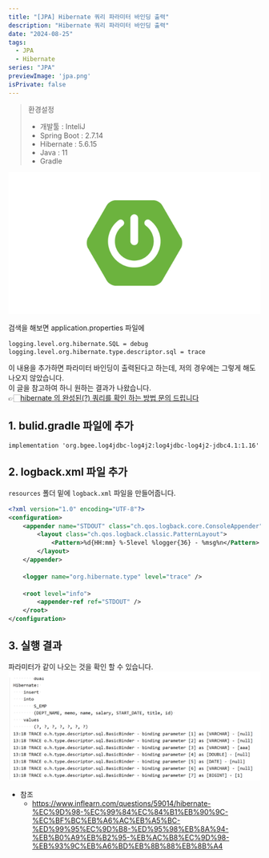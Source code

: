 ```yaml
---
title: "[JPA] Hibernate 쿼리 파라미터 바인딩 출력"
description: "Hibernate 쿼리 파라미터 바인딩 출력"
date: "2024-08-25"
tags:
  - JPA
  - Hibernate
series: "JPA"
previewImage: 'jpa.png'
isPrivate: false
---
```


> 환경설정
> + 개발툴 : InteliJ
> + Spring Boot : 2.7.14
> + Hibernate : 5.6.15
> + Java : 11
> + Gradle


![SpringBoot](/static/springboot.png)


검색을 해보면 application.properties 파일에   
```
logging.level.org.hibernate.SQL = debug
logging.level.org.hibernate.type.descriptor.sql = trace
```
이 내용을 추가하면 파라미터 바인딩이 출력된다고 하는데, 저의 경우에는 그렇게 해도 나오지 않았습니다.   
이 글을 참고하여 하니 원하는 결과가 나왔습니다.   
👉🏻[hibernate 의 완성된(?) 쿼리를 확인 하는 방법 문의 드립니다](https://www.inflearn.com/community/questions/59014/hibernate-%EC%9D%98-%EC%99%84%EC%84%B1%EB%90%9C-%EC%BF%BC%EB%A6%AC%EB%A5%BC-%ED%99%95%EC%9D%B8-%ED%95%98%EB%8A%94-%EB%B0%A9%EB%B2%95-%EB%AC%B8%EC%9D%98-%EB%93%9C%EB%A6%BD%EB%8B%88%EB%8B%A4)


## 1. bulid.gradle 파일에 추가 
```
implementation 'org.bgee.log4jdbc-log4j2:log4jdbc-log4j2-jdbc4.1:1.16'
```

## 2. logback.xml 파일 추가
`resources` 폴더 밑에 `logback.xml` 파일을 만들어줍니다.
```xml
<?xml version="1.0" encoding="UTF-8"?>
<configuration>
    <appender name="STDOUT" class="ch.qos.logback.core.ConsoleAppender">
        <layout class="ch.qos.logback.classic.PatternLayout">
            <Pattern>%d{HH:mm} %-5level %logger{36} - %msg%n</Pattern>
        </layout>
    </appender>

    <logger name="org.hibernate.type" level="trace" />

    <root level="info">
        <appender-ref ref="STDOUT" />
    </root>
</configuration>
```

## 3. 실행 결과
파라미터가 같이 나오는 것을 확인 할 수 있습니다.
![실행결과](./result.png)
+ 참조
    + https://www.inflearn.com/questions/59014/hibernate-%EC%9D%98-%EC%99%84%EC%84%B1%EB%90%9C-%EC%BF%BC%EB%A6%AC%EB%A5%BC-%ED%99%95%EC%9D%B8-%ED%95%98%EB%8A%94-%EB%B0%A9%EB%B2%95-%EB%AC%B8%EC%9D%98-%EB%93%9C%EB%A6%BD%EB%8B%88%EB%8B%A4